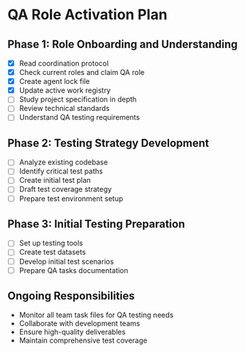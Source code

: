 # QA Role Activation Plan

## Phase 1: Role Onboarding and Understanding
- [x] Read coordination protocol
- [x] Check current roles and claim QA role
- [x] Create agent lock file
- [x] Update active work registry
- [ ] Study project specification in depth
- [ ] Review technical standards
- [ ] Understand QA testing requirements

## Phase 2: Testing Strategy Development
- [ ] Analyze existing codebase
- [ ] Identify critical test paths
- [ ] Create initial test plan
- [ ] Draft test coverage strategy
- [ ] Prepare test environment setup

## Phase 3: Initial Testing Preparation
- [ ] Set up testing tools
- [ ] Create test datasets
- [ ] Develop initial test scenarios
- [ ] Prepare QA tasks documentation

## Ongoing Responsibilities
- Monitor all team task files for QA testing needs
- Collaborate with development teams
- Ensure high-quality deliverables
- Maintain comprehensive test coverage